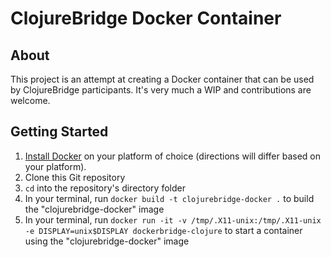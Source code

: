 # ClojureBridge Docker Container

## About
This project is an attempt at creating a Docker container that can be used by
ClojureBridge participants. It's very much a WIP and contributions are welcome.

## Getting Started
1. [Install Docker](https://docs.docker.com/) on your platform of choice
(directions will differ based on your platform).
2. Clone this Git repository
3. `cd` into the repository's directory folder
4. In your terminal, run `docker build -t clojurebridge-docker .` to build the "clojurebridge-docker" image
5. In your terminal, run `docker run -it -v /tmp/.X11-unix:/tmp/.X11-unix -e DISPLAY=unix$DISPLAY dockerbridge-clojure` to start a container using the "clojurebridge-docker" image
